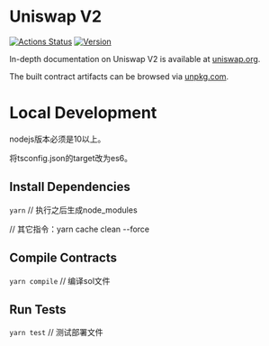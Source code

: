 # Uniswap V2

[![Actions Status](https://github.com/Uniswap/uniswap-v2-core/workflows/CI/badge.svg)](https://github.com/Uniswap/uniswap-v2-core/actions)
[![Version](https://img.shields.io/npm/v/@uniswap/v2-core)](https://www.npmjs.com/package/@uniswap/v2-core)

In-depth documentation on Uniswap V2 is available at [uniswap.org](https://uniswap.org/docs).

The built contract artifacts can be browsed via [unpkg.com](https://unpkg.com/browse/@uniswap/v2-core@latest/).

# Local Development

nodejs版本必须是10以上。

将tsconfig.json的target改为es6。

## Install Dependencies

`yarn` // 执行之后生成node_modules

// 其它指令：yarn cache clean --force

## Compile Contracts

`yarn compile` // 编译sol文件

## Run Tests

`yarn test` // 测试部署文件